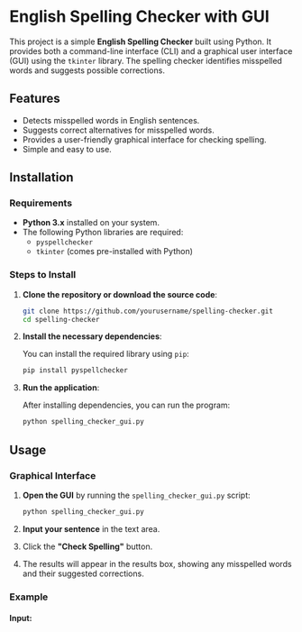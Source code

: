 # English Spelling Checker with GUI

This project is a simple **English Spelling Checker** built using Python. It provides both a command-line interface (CLI) and a graphical user interface (GUI) using the `tkinter` library. The spelling checker identifies misspelled words and suggests possible corrections.

## Features

- Detects misspelled words in English sentences.
- Suggests correct alternatives for misspelled words.
- Provides a user-friendly graphical interface for checking spelling.
- Simple and easy to use.

## Installation

### Requirements

- **Python 3.x** installed on your system.
- The following Python libraries are required:
  - `pyspellchecker`
  - `tkinter` (comes pre-installed with Python)

### Steps to Install

1. **Clone the repository or download the source code**:

    ```bash
    git clone https://github.com/yourusername/spelling-checker.git
    cd spelling-checker
    ```

2. **Install the necessary dependencies**:

    You can install the required library using `pip`:

    ```bash
    pip install pyspellchecker
    ```

3. **Run the application**:

    After installing dependencies, you can run the program:

    ```bash
    python spelling_checker_gui.py
    ```

## Usage

### Graphical Interface

1. **Open the GUI** by running the `spelling_checker_gui.py` script:

    ```bash
    python spelling_checker_gui.py
    ```

2. **Input your sentence** in the text area.
3. Click the **"Check Spelling"** button.
4. The results will appear in the results box, showing any misspelled words and their suggested corrections.

### Example

#### Input:
